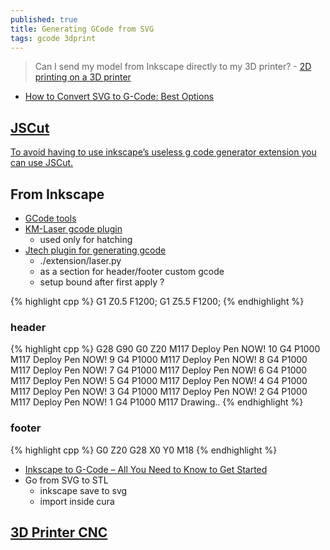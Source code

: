 ```yaml
---
published: true
title: Generating GCode from SVG
tags: gcode 3dprint
---
```

> Can I send my model from Inkscape directly to my 3D printer? - [2D printing on a 3D printer](https://www.youtube.com/watch?v=CuWZWAfBsm8)

- [How to Convert SVG to G-Code: Best Options](https://all3dp.com/2/svg-to-gcode-convert-files/)

## [JSCut](http://jscut.org/jscut.html#)

[To avoid having to use inkscape’s useless g code generator extension you can use JSCut.](https://cncphilosophy.com/svg-to-g-code/)

## From Inkscape
- [GCode tools](https://www.norwegiancreations.com/2015/08/an-intro-to-g-code-and-how-to-generate-it-using-inkscape/)
- [KM-Laser gcode plugin](https://github.com/KnoxMakers/KM-Laser)
    - used only for hatching
- [Jtech plugin for generating gcode](https://jtechphotonics.com/?page_id=1980)
    - ./extension/laser.py
    - as a section for header/footer custom gcode
	- setup bound after first apply ?

{% highlight cpp %}
G1 Z0.5 F1200;
G1 Z5.5 F1200;
{% endhighlight %}

### header
{% highlight cpp %}
G28
G90
G0 Z20
M117 Deploy Pen NOW! 10
G4 P1000
M117 Deploy Pen NOW! 9
G4 P1000
M117 Deploy Pen NOW! 8
G4 P1000
M117 Deploy Pen NOW! 7
G4 P1000
M117 Deploy Pen NOW! 6
G4 P1000
M117 Deploy Pen NOW! 5
G4 P1000
M117 Deploy Pen NOW! 4
G4 P1000
M117 Deploy Pen NOW! 3
G4 P1000
M117 Deploy Pen NOW! 2
G4 P1000
M117 Deploy Pen NOW! 1
G4 P1000
M117 Drawing..
{% endhighlight %}

### footer
{% highlight cpp %}
G0 Z20
G28 X0 Y0
M18
{% endhighlight %}


- [Inkscape to G-Code – All You Need to Know to Get Started](https://all3dp.com/2/inkscape-g-code-all-you-need-to-know-to-get-started/)
- Go from SVG to STL
	- inkscape save to svg
    - import inside cura

## [3D Printer CNC](https://www.youtube.com/watch?v=xoji-oqLSCY)


